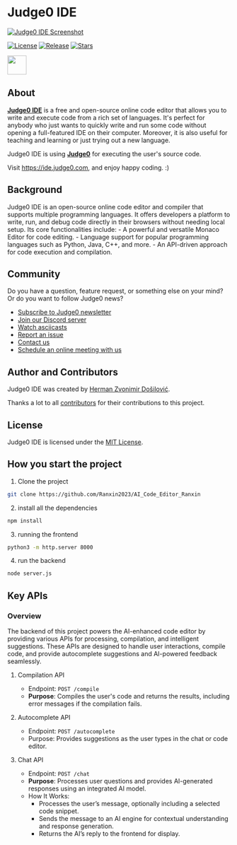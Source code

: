 # Judge0 IDE
[![Judge0 IDE Screenshot](./.github/screenshot.png)](https://ide.judge0.com)

[![License](https://img.shields.io/github/license/judge0/ide?color=2185d0&style=flat-square)](https://github.com/judge0/ide/blob/master/LICENSE)
[![Release](https://img.shields.io/github/v/release/judge0/ide?color=2185d0&style=flat-square)](https://github.com/judge0/ide/releases)
[![Stars](https://img.shields.io/github/stars/judge0/ide?color=2185d0&style=flat-square)](https://github.com/judge0/ide/stargazers)

<a href="https://www.producthunt.com/posts/judge0-ide" target="_blank"><img src="https://api.producthunt.com/widgets/embed-image/v1/featured.svg?post_id=179885&theme=light" alt="" height="43px" /></a>

## About
[**Judge0 IDE**](https://ide.judge0.com) is a free and open-source online code editor that allows you to write and execute code from a rich set of languages. It's perfect for anybody who just wants to quickly write and run some code without opening a full-featured IDE on their computer. Moreover, it is also useful for teaching and learning or just trying out a new language.

Judge0 IDE is using [**Judge0**](https://ce.judge0.com) for executing the user's source code.

Visit https://ide.judge0.com, and enjoy happy coding. :)

## Background
Judge0 IDE is an open-source online code editor and compiler that supports multiple programming languages. It offers developers a platform to write, run, and debug code directly in their browsers without needing local setup. Its core functionalities include:
    - A powerful and versatile Monaco Editor for code editing.
    - Language support for popular programming languages such as Python, Java, C++, and more.
    - An API-driven approach for code execution and compilation.



## Community
Do you have a question, feature request, or something else on your mind? Or do you want to follow Judge0 news?

* [Subscribe to Judge0 newsletter](https://subscribe.judge0.com)
* [Join our Discord server](https://discord.gg/GRc3v6n)
* [Watch asciicasts](https://asciinema.org/~hermanzdosilovic)
* [Report an issue](https://github.com/judge0/judge0/issues/new)
* [Contact us](mailto:contact@judge0.com)
* [Schedule an online meeting with us](https://meet.judge0.com)

## Author and Contributors
Judge0 IDE was created by [Herman Zvonimir Došilović](https://github.com/hermanzdosilovic).

Thanks a lot to all [contributors](https://github.com/judge0/ide/graphs/contributors) for their contributions to this project.

## License
Judge0 IDE is licensed under the [MIT License](https://github.com/judge0/ide/blob/master/LICENSE).

## How you start the project
1. Clone the project
```sh
git clone https://github.com/Ranxin2023/AI_Code_Editor_Ranxin
```
2. install all the dependencies
```sh
npm install
```
3. running the frontend
```sh
python3 -m http.server 8000
```

4. run the backend
```sh
node server.js
```

## Key APIs
### Overview

The backend of this project powers the AI-enhanced code editor by providing various APIs for processing, compilation, and intelligent suggestions. These APIs are designed to handle user interactions, compile code, and provide autocomplete suggestions and AI-powered feedback seamlessly.
1. Compilation API
    - Endpoint: `POST /compile`
    - **Purpose**: Compiles the user's code and returns the results, including error messages if the compilation fails.
2. Autocomplete API
    - Endpoint: `POST /autocomplete`
    - Purpose: Provides suggestions as the user types in the chat or code editor.
    
3. Chat API
    - Endpoint: `POST /chat`
    - **Purpose**: Processes user questions and provides AI-generated responses using an integrated AI model.
    - How It Works:
        - Processes the user’s message, optionally including a selected code snippet.
        - Sends the message to an AI engine for contextual understanding and response generation.
        - Returns the AI’s reply to the frontend for display.
    